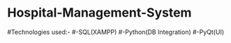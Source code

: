 # Hospital-Management-System
#Technologies used:-
#-SQL(XAMPP)
#-Python(DB Integration)
#-PyQt(UI)

